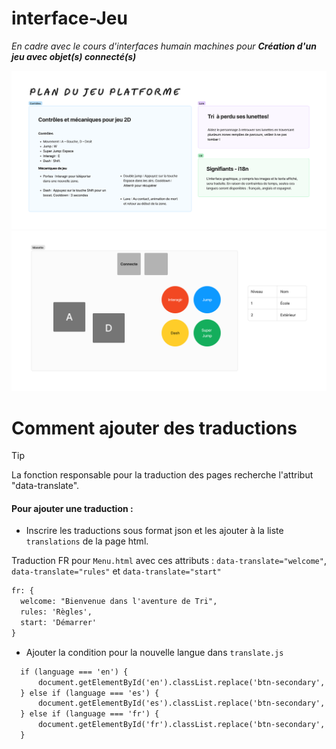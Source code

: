 # interface-Jeu
_En cadre avec le cours d'interfaces humain machines pour **Création d'un jeu avec objet(s) connecté(s)**_

<img src="plan-figma.png">

<img src="plan-manette.png">

# Comment ajouter des traductions
> [!TIP]
> La fonction responsable pour la traduction des pages recherche l'attribut "data-translate".

#### Pour ajouter une traduction :
- Inscrire les traductions sous format json et les ajouter à la liste `translations` de la page html.

Traduction FR pour `Menu.html` avec ces attributs : `data-translate="welcome"`, `data-translate="rules"` et `data-translate="start"`
```html
fr: {
  welcome: "Bienvenue dans l'aventure de Tri",
  rules: 'Règles',
  start: 'Démarrer'
}
```
- Ajouter la condition pour la nouvelle langue dans `translate.js`
```html
  if (language === 'en') {
      document.getElementById('en').classList.replace('btn-secondary', 'btn-info');
  } else if (language === 'es') {
      document.getElementById('es').classList.replace('btn-secondary', 'btn-info');
  } else if (language === 'fr') {
      document.getElementById('fr').classList.replace('btn-secondary', 'btn-info');
  }
```
